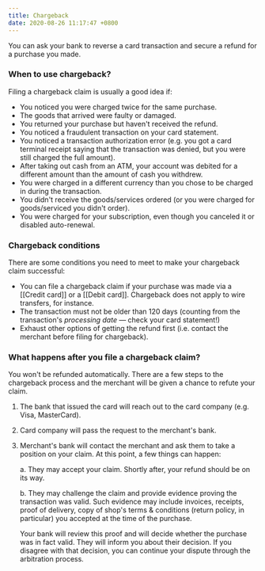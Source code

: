 ```yaml
---
title: Chargeback
date: 2020-08-26 11:17:47 +0800
---
```


You can ask your bank to reverse a card transaction and secure a refund for a purchase you made.

### When to use chargeback?
Filing a chargeback claim is usually a good idea if:
- You noticed you were charged twice for the same purchase.
- The goods that arrived were faulty or damaged.
- You returned your purchase but haven't received the refund.
- You noticed a fraudulent transaction on your card statement.
- You noticed a transaction authorization error (e.g. you got a card terminal receipt saying that the transaction was denied, but you were still charged the full amount).
- After taking out cash from an ATM, your account was debited for a different amount than the amount of cash you withdrew.
- You were charged in a different currency than you chose to be charged in during the transaction.
- You didn't receive the goods/services ordered (or you were charged for goods/serviced you didn't order).
- You were charged for your subscription, even though you canceled it or disabled auto-renewal.

### Chargeback conditions
There are some conditions you need to meet to make your chargeback claim successful:
- You can file a chargeback claim if your purchase was made via a [[Credit card]] or a [[Debit card]]. Chargeback does not apply to wire transfers, for instance.
- The transaction must not be older than 120 days (counting from the transaction's *processing date* — check your card statement!)
- Exhaust other options of getting the refund first (i.e. contact the merchant before filing for chargeback).

### What happens after you file a chargeback claim?
You won't be refunded automatically. There are a few steps to the chargeback process and the merchant will be given a chance to refute your claim.

1. The bank that issued the card will reach out to the card company (e.g. Visa, MasterCard).
2. Card company will pass the request to the merchant's bank.
3. Merchant's bank will contact the merchant and ask them to take a position on your claim. At this point, a few things can happen:

	a. They may accept your claim. Shortly after, your refund should be on its way.
	
	b. They may challenge the claim and provide evidence proving the transaction was valid. Such evidence may include invoices, receipts, proof of delivery, copy of shop's terms & conditions (return policy, in particular) you accepted at the time of the purchase.
	
	Your bank will review this proof and will decide whether the purchase was in fact valid. They will inform you about their decision. If you disagree with that decision, you can continue your dispute through the arbitration process.